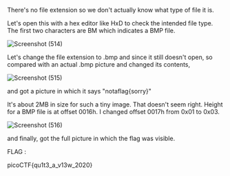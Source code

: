 There's no file extension so we don't actually know what type of file it is.

Let's open this with a hex editor like HxD to check the intended file type. The first two characters are BM which indicates a BMP file.

![Screenshot (514)](https://github.com/parthhhhh21/picoCTF-writeups/assets/148140667/0184360b-a8bd-407b-be47-b89eb9984eef)

Let's change the file extension to .bmp and since it still doesn't open, so compared with an actual .bmp picture and changed its contents,


![Screenshot (515)](https://github.com/parthhhhh21/picoCTF-writeups/assets/148140667/f17b611e-feb2-45bc-a79a-7997b9ddc095)

and got a picture in which it says "notaflag{sorry}"

It's about 2MB in size for such a tiny image. That doesn't seem right. Height for a BMP file is at offset 0016h. I changed offset 0017h from 0x01 to 0x03.


![Screenshot (516)](https://github.com/parthhhhh21/picoCTF-writeups/assets/148140667/e84f4e62-c331-41ec-9c81-f796061e2b29)

and finally, got the full picture in which the flag was visible.

FLAG :

picoCTF{qu1t3_a_v13w_2020}





